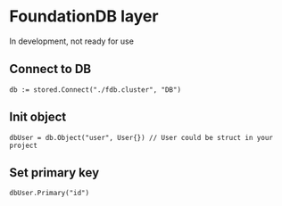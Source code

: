 # FoundationDB layer
In development, not ready for use

## Connect to DB
```
db := stored.Connect("./fdb.cluster", "DB")
```

## Init object
```
dbUser = db.Object("user", User{}) // User could be struct in your project
```

## Set primary key
```
dbUser.Primary("id")
```
